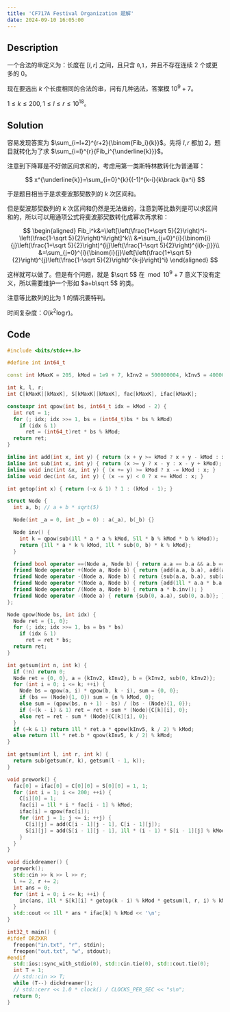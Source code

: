 ```yaml
---
title: 'CF717A Festival Organization 题解'
date: 2024-09-10 16:05:00
---
```


## Description

一个合法的串定义为：长度在 $[l,r]$ 之间，且只含 `0`,`1`，并且不存在连续 $2$ 个或更多的 $0$。

现在要选出 $k$ 个长度相同的合法的串，问有几种选法，答案模 $10^9+7$。

$1\leq k\leq 200,1\leq l\leq r\leq 10^{18}$。

## Solution

容易发现答案为 $\sum_{i=l+2}^{r+2}{\binom{Fib_i}{k}}$。先将 $l,r$ 都加 $2$，题目就转化为了求 $\sum_{i=l}^{r}{Fib_i^{\underline{k}}}$。

注意到下降幂是不好做区间求和的，考虑用第一类斯特林数转化为普通幂：

$$
x^{\underline{k}}=\sum_{i=0}^{k}{(-1)^{k-i}{k\brack i}x^i}
$$

于是题目相当于是求斐波那契数列的 $k$ 次区间和。

但是斐波那契数列的 $k$ 次区间和仍然是无法做的，注意到等比数列是可以求区间和的，所以可以用通项公式将斐波那契数转化成幂次再求和：

$$
\begin{aligned}
Fib_i^k&=\left[\left(\frac{1+\sqrt 5}{2}\right)^i-\left(\frac{1-\sqrt 5}{2}\right)^i\right]^k\\
&=\sum_{j=0}^{i}{\binom{i}{j}\left(\frac{1+\sqrt 5}{2}\right)^{ij}\left(\frac{1-\sqrt 5}{2}\right)^{i(k-j)}}\\
&=\sum_{j=0}^{i}{\binom{i}{j}\left[\left(\frac{1+\sqrt 5}{2}\right)^{j}\left(\frac{1-\sqrt 5}{2}\right)^{k-j}\right]^i}
\end{aligned}
$$

这样就可以做了。但是有个问题，就是 $\sqrt 5$ 在 $\bmod 10^9+7$ 意义下没有定义，所以需要维护一个形如 $a+b\sqrt 5$ 的类。

注意等比数列的比为 $1$ 的情况要特判。

时间复杂度：$O(k^2\log r)$。

## Code

```cpp
#include <bits/stdc++.h>

#define int int64_t

const int kMaxK = 205, kMod = 1e9 + 7, kInv2 = 500000004, kInv5 = 400000003;

int k, l, r;
int C[kMaxK][kMaxK], S[kMaxK][kMaxK], fac[kMaxK], ifac[kMaxK];

constexpr int qpow(int bs, int64_t idx = kMod - 2) {
  int ret = 1;
  for (; idx; idx >>= 1, bs = (int64_t)bs * bs % kMod)
    if (idx & 1)
      ret = (int64_t)ret * bs % kMod;
  return ret;
}

inline int add(int x, int y) { return (x + y >= kMod ? x + y - kMod : x + y); }
inline int sub(int x, int y) { return (x >= y ? x - y : x - y + kMod); }
inline void inc(int &x, int y) { (x += y) >= kMod ? x -= kMod : x; }
inline void dec(int &x, int y) { (x -= y) < 0 ? x += kMod : x; }

int getop(int x) { return (~x & 1) ? 1 : (kMod - 1); }

struct Node {
  int a, b; // a + b * sqrt(5)

  Node(int _a = 0, int _b = 0) : a(_a), b(_b) {}

  Node inv() {
    int k = qpow(sub(1ll * a * a % kMod, 5ll * b % kMod * b % kMod));
    return {1ll * a * k % kMod, 1ll * sub(0, b) * k % kMod};
  }

  friend bool operator ==(Node a, Node b) { return a.a == b.a && a.b == b.b; }
  friend Node operator +(Node a, Node b) { return {add(a.a, b.a), add(a.b, b.b)}; }
  friend Node operator -(Node a, Node b) { return {sub(a.a, b.a), sub(a.b, b.b)}; }
  friend Node operator *(Node a, Node b) { return {add(1ll * a.a * b.a % kMod, 5ll * a.b % kMod * b.b % kMod), add(1ll * a.a * b.b % kMod, 1ll * a.b * b.a % kMod)}; }
  friend Node operator /(Node a, Node b) { return a * b.inv(); }
  friend Node operator -(Node a) { return {sub(0, a.a), sub(0, a.b)}; }
};

Node qpow(Node bs, int idx) {
  Node ret = {1, 0};
  for (; idx; idx >>= 1, bs = bs * bs)
    if (idx & 1)
      ret = ret * bs;
  return ret;
}

int getsum(int n, int k) {
  if (!n) return 0;
  Node ret = {0, 0}, a = {kInv2, kInv2}, b = {kInv2, sub(0, kInv2)};
  for (int i = 0; i <= k; ++i) {
    Node bs = qpow(a, i) * qpow(b, k - i), sum = {0, 0};
    if (bs == (Node){1, 0}) sum = {n % kMod, 0};
    else sum = (qpow(bs, n + 1) - bs) / (bs - (Node){1, 0});
    if (~(k - i) & 1) ret = ret + sum * (Node){C[k][i], 0};
    else ret = ret - sum * (Node){C[k][i], 0};
  }
  if (~k & 1) return 1ll * ret.a * qpow(kInv5, k / 2) % kMod;
  else return 1ll * ret.b * qpow(kInv5, k / 2) % kMod;
}

int getsum(int l, int r, int k) {
  return sub(getsum(r, k), getsum(l - 1, k));
}

void prework() {
  fac[0] = ifac[0] = C[0][0] = S[0][0] = 1, 1;
  for (int i = 1; i <= 200; ++i) {
    C[i][0] = 1;
    fac[i] = 1ll * i * fac[i - 1] % kMod;
    ifac[i] = qpow(fac[i]);
    for (int j = 1; j <= i; ++j) {
      C[i][j] = add(C[i - 1][j - 1], C[i - 1][j]);
      S[i][j] = add(S[i - 1][j - 1], 1ll * (i - 1) * S[i - 1][j] % kMod);
    }
  }
}

void dickdreamer() {
  prework();
  std::cin >> k >> l >> r;
  l += 2, r += 2;
  int ans = 0;
  for (int i = 0; i <= k; ++i) {
    inc(ans, 1ll * S[k][i] * getop(k - i) % kMod * getsum(l, r, i) % kMod);
  }
  std::cout << 1ll * ans * ifac[k] % kMod << '\n';
}

int32_t main() {
#ifdef ORZXKR
  freopen("in.txt", "r", stdin);
  freopen("out.txt", "w", stdout);
#endif
  std::ios::sync_with_stdio(0), std::cin.tie(0), std::cout.tie(0);
  int T = 1;
  // std::cin >> T;
  while (T--) dickdreamer();
  // std::cerr << 1.0 * clock() / CLOCKS_PER_SEC << "s\n";
  return 0;
}
```